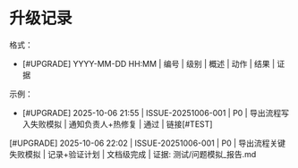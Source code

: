 # 升级记录

格式：
- [#UPGRADE] YYYY-MM-DD HH:MM | 编号 | 级别 | 概述 | 动作 | 结果 | 证据

示例：
- [#UPGRADE] 2025-10-06 21:55 | ISSUE-20251006-001 | P0 | 导出流程写入失败模拟 | 通知负责人+热修复 | 通过 | 链接[#TEST]

[#UPGRADE] 2025-10-06 22:02 | ISSUE-20251006-001 | P0 | 导出流程关键失败模拟 | 记录+验证计划 | 文档级完成 | 证据: 测试/问题模拟_报告.md
